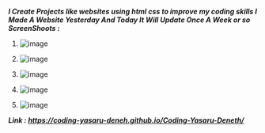 ***I Create Projects like websites using html css to improve my coding skills I Made A Website Yesterday And Today It Will Update Once A Week or so
ScreenShoots :***
1. ![image](https://github.com/Coding-Yasaru-Deneh/Coding-Yasaru-Deneth/assets/175038252/41824764-8991-4f5d-b14f-b84aa0a2769f)

2. ![image](https://github.com/Coding-Yasaru-Deneh/Coding-Yasaru-Deneth/assets/175038252/3d7c6208-5668-4501-b727-3e9258f58241)

3. ![image](https://github.com/Coding-Yasaru-Deneh/Coding-Yasaru-Deneth/assets/175038252/c98766ae-bb4d-4408-bb35-dc81c50fcd29)

4.  ![image](https://github.com/Coding-Yasaru-Deneh/Coding-Yasaru-Deneth/assets/175038252/97357048-b35b-4162-8b45-4dacf1f997c3)

5. ![image](https://github.com/Coding-Yasaru-Deneh/Coding-Yasaru-Deneth/assets/175038252/56d0208a-4241-40f3-a737-f55935d99ba2)

***Link : https://coding-yasaru-deneh.github.io/Coding-Yasaru-Deneth/***
